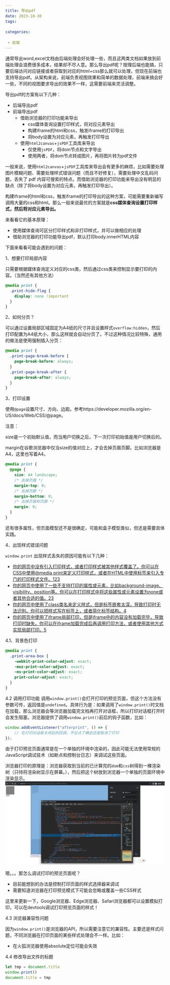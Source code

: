 ```yaml
---
title: 导出pdf
date: 2023-10-30
tags: 

categories:

 - 前端
---
```


通常导出word,excel文档由后端处理会好处理一些，而且这两类文档如果放到前端处理会浪费很多成本，结果却不尽人意。那么导出pdf呢？按理后端也能搞，只要后端访问对应链接或者获取到对应的html+css那么就可以处理，但现在前端也支持导出pdf。从架构来说，前端负责视图效果和简单的数据处理，前端来搞会好一些，不同的视图要求导出的效果不一样，这需要前端来灵活调整。



导出pdf的方案有以下几种：

- 后端导出pdf
- 前端导出pdf
  - 借助浏览器的打印功能来导出
    - css媒体查询设置打印样式，将对应元素导出
    - 构建iframe的html和css，触发iframe的打印导出
    - 将body设置为对应元素，再触发打印导出
  - 使用`html2canvas`+`jsPDF`工具库来导出
    - 仅使用`jsPDF`，将dom节点和文字导出
    - 使用两者，将dom节点转成图片，再将图片转为pdf文件



一般来说，使用`html2canvas`+`jsPDF`工具库来导出会有更多的麻烦，比如需要处理图片模糊问题、需要处理样式错误问题（而且不好修复），需要处理中文乱码问题，丢失了 pdf 内容可搜索的特点。而借助浏览器的打印功能来导出没有明显的缺点（除了将body设置为对应元素，再触发打印导出）。

构建iframe的html和css，触发iframe的打印导出的这种方案，可能需要重新编写调用大量的css和html。那么一般来说最优的方案就是**css媒体查询设置打印样式，然后将对应元素导出。**



来看看它的基本原理：

- 使用媒体查询可区分打印样式和非打印样式，并可以做相应的处理
- 借助浏览器的打印功能导出pdf，默认打印body.innerHTML内容



下面来看看可能会遇到的问题：

1、想要打印局部内容

只需要根据媒体查询定义对应的css类，然后通过css类来控制显示要打印的内容。（当然还有其他方法）

```css
@media print {
  .print-hide-flag {
    display: none !important
  }
}
```

2、如何分页？

可以通过设置局部区域固定为A4纸的尺寸并且设置样式`overflow:hidden`，然后打印配置为A4纸大小，那么这样就会自动分页了。不过这种情况比较特殊，通用的做法是使用强制插入分页：

```css
@media print {
  .print-page-break-before {
    page-break-before: always;
  }
  .print-page-break-after {
    page-break-after: always;
  }
}
```

3、打印设置

使用`@page`设置尺寸、方向、边距。参考https://developer.mozilla.org/en-US/docs/Web/CSS/@page。

注意：

size是一个初始默认值，而当用户切换之后，下一次打印初始值是用户切换后的。

margin在谷歌浏览器中仅当size的值对应上，才会去掉页眉页脚。比如浏览器是A4，这里也写着A4。

```css
@media print {
  @page {
    size: A4 landscape;
    /* 去掉页眉 */
    margin-top: 0;
    /* 去掉页脚 */
    margin-bottom: 0;
    /* 去掉页眉和页脚 */
    margin: 0;
  }
}
```

还有很多属性，但页面模型还不是很确定，可能和盒子模型类似，但还是需要具体实践。

4、出现样式错误问题

`window.print` 出现样式丢失的原因可能有以下几种：

- [你的网页中没有引入打印样式，或者打印样式被其他样式覆盖了。你可以在CSS中使用@media print来定义打印样式，或者在HTML中使用标签来引入专门的打印样式文件。](https://juejin.cn/post/7071064879217508366)[1](https://juejin.cn/post/7071064879217508366)[2](https://www.cnblogs.com/goloving/p/13954873.html)[3](https://blog.csdn.net/qq_42778001/article/details/104450193)
- [你的网页中使用了一些不支持打印的属性或元素，比如background-image、visibility、position等。你可以在打印样式中将这些属性或元素设置为none或者其他合适的值。](https://www.cnblogs.com/goloving/p/13954873.html)[2](https://www.cnblogs.com/goloving/p/13954873.html)[3](https://blog.csdn.net/qq_42778001/article/details/104450193)
- [你的网页中使用了class类名来定义样式，但是标签嵌套太深，导致打印时无法识别。你可以把样式写在标签上，或者简化标签结构。](https://juejin.cn/post/7071064879217508366)[4](https://bing.com/search?q=window.print样式丢失)
- [你的网页中使用了iframe局部打印，但是iframe中的内容没有加载完毕，导致打印时缺失。你可以在iframe加载完成后再调用打印方法，或者使用其他方式实现局部打印。](https://blog.csdn.net/weixin_46446483/article/details/118251226)[5](https://blog.csdn.net/weixin_46446483/article/details/118251226)



4.1、背景色打印

```css
@media print {
  .print-area-box {
    -webkit-print-color-adjust: exact;
    -moz-print-color-adjust: exact;
    -ms-print-color-adjust: exact;
    print-color-adjust: exact;
  }
}
```

4.2 调用打印功能
调用`window.print()`会打开打印的预览页面，但这个方法没有参数可传，返回值是`undefined`。具体行为是：如果调用了`window.print()`时文档在加载，那么浏览器会等浏览器加载完文档再打开对话框，所以打印对话框打开时会发生阻塞。浏览器提供了调用`window.print()`前后的钩子函数，比如：

```js
window.addEventListener("afterprint", () => {
    // 在打印对话框关闭后的回调，不论点了确定还是取消了打印
});
```

由于打印预览页面通常是在一个单独的环境中渲染的，因此可能无法使用常规的JavaScript调试技术（如断点和控制台日志）来调试这些页面。

浏览器打印的原理是：浏览器获取到当前的已计算完的`dom`和`css`树得到一棵渲染树（只待将渲染树显示在屏幕。），然后把这个树放到浏览器一个单独的页面环境中渲染显示。
![image-20231101104311972](./image-20231101104311972.png)

嗯。。。那怎么调试打印的预览页面呢？

- 目前能想到的办法是控制打印页面的样式选择器来调试
- 需要知道浏览器在打印预览模式下可能会忽略或覆盖一些CSS样式

这里来更新一下，Google浏览器、Edge浏览器、Safari浏览器都可以设置模拟打印，可以在devtools调试打印预览页面的样式！



4.3 浏览器兼容性问题

因为`window.print()`是浏览器的API，所以需要注意它的兼容性。主要还是样式问题，不同浏览器在打印页面的某些样式处理会不一样。比如：

- 在火狐浏览器使用absolute定位可能会失效



4.4 修改导出文件的标题

```js
let tmp = document.title
window.print()
document.title = tmp
```



